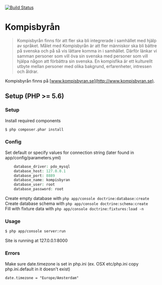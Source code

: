 [![Build Status](https://travis-ci.org/jongotlin/Kompisbyran.svg)](https://travis-ci.org/jongotlin/Kompisbyran)

Kompisbyrån
========================

> Kompisbyrån finns för att fler ska bli integrerade i samhället med hjälp av språket. Målet med Kompisbyrån är att fler människor ska bli bättre på svenska och på så vis lättare komma in i samhället. Därför länkar vi samman personer som vill öva sin svenska med personer som vill hjälpa någon att förbättra sin svenska. En kompisfika är ett kulturellt utbyte mellan personer med olika bakgrund, erfarenheter, intressen och åldrar.

Kompisbyrån finns på [www.kompisbyran.se](http://www.kompisbyran.se).


Setup (PHP >= 5.6)
------------

### Setup 

Install required components

```bash
$ php composer.phar install
```

### Config

Set default or specify values for connection string (later found in app/config/parameters.yml)

```php
    database_driver: pdo_mysql
    database_host: 127.0.0.1
    database_port: 8889
    database_name: kompisbyran
    database_user: root
    database_password: root
```

Create empty database with `php app/console doctrine:database:create`
Create database schema with `php app/console doctrine:schema:create`  
Fill with fixture data with `php app/console doctrine:fixtures:load -n`

### Usage

```bash
$ php app/console server:run
```

Site is running at 127.0.0.1:8000


### Errors 

Make sure date.timezone is set in php.ini (ex. OSX etc/php.ini copy php.ini.default in it doesn't exist)

`date.timezone = "Europe/Amsterdam"`

